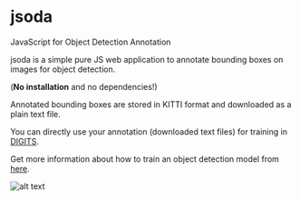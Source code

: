 # jsoda
JavaScript for Object Detection Annotation

jsoda is a simple pure JS web application to annotate bounding boxes on images for object detection.

(**No installation** and no dependencies!)

Annotated bounding boxes are stored in KITTI format and downloaded as a plain text file.

You can directly use your annotation (downloaded text files) for training in [DIGITS](https://developer.nvidia.com/digits).

Get more information about how to train an object detection model from [here](https://github.com/NVIDIA/DIGITS/blob/master/examples/object-detection/README.md).

![alt text](https://github.com/wiany11/jsoda/blob/master/demo/Screenshot%20from%202017-08-24%2017-52-55.png)
